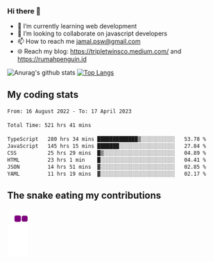 ### Hi there 👋

<!--
**padepokanpenguin/padepokanpenguin** is a ✨ _special_ ✨ repository because its `README.md` (this file) appears on your GitHub profile.
-->

- 🌱 I’m currently learning  web development
- 👯 I’m looking to collaborate on javascript developers
- 📫 How to reach me jamal.psw@gmail.com
- 🌐 Reach my blog:
   https://tripletwinsco.medium.com/ and
   https://rumahpenguin.id

![Anurag's github stats](https://github-readme-stats.vercel.app/api?username=padepokanpenguin&count_private=true&disable_animations=false&show_icons=true&theme=default)
[![Top Langs](https://github-readme-stats.vercel.app/api/top-langs/?username=padepokanpenguin&theme=default&layout=compact)](https://github.com/padepokanpenguin)

## My coding stats

<!--START_SECTION:waka-->

```text
From: 16 August 2022 - To: 17 April 2023

Total Time: 521 hrs 41 mins

TypeScript   280 hrs 34 mins █████████████▒░░░░░░░░░░░   53.78 %
JavaScript   145 hrs 15 mins ███████░░░░░░░░░░░░░░░░░░   27.84 %
CSS          25 hrs 29 mins  █▒░░░░░░░░░░░░░░░░░░░░░░░   04.89 %
HTML         23 hrs 1 min    █░░░░░░░░░░░░░░░░░░░░░░░░   04.41 %
JSON         14 hrs 51 mins  ▓░░░░░░░░░░░░░░░░░░░░░░░░   02.85 %
YAML         11 hrs 19 mins  ▓░░░░░░░░░░░░░░░░░░░░░░░░   02.17 %
```

<!--END_SECTION:waka-->


## The snake eating my contributions
![snake gif](https://github.com/padepokanpenguin/padepokanpenguin/blob/output/github-contribution-grid-snake.gif)
